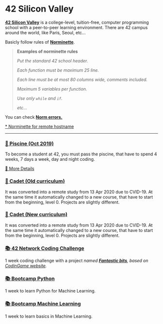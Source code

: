 # 42 Silicon Valley

**[42 Silicon Valley](https://www.42.us.org)** is a college-level, tuition-free, computer programming school with a peer-to-peer learning environment. There are 42 campus around the world, like Paris, Seoul, etc...

Basicly follow rules of **[Norminette](https://github.com/lisy0123/42/blob/master/norminette.en.pdf)**.

> **Examples of norminette rules**
>
> *Put the standard 42 school header.*
>
> *Each function must be maximum 25 line.*
>
> *Each line must be at most 80 columns wide, comments included.*
>
> *Maximum 5 variables per function.*
>
> *Use only `while` and `if`.*
>
> *etc...*

You can check [**Norm errors.**](https://github.com/lisy0123/42/blob/master/Norm_errors.md)

[* Norminette for remote hostname](https://github.com/42Paris/norminette)

---

### [:closed_book: Piscine (Oct 2019)](https://www.42.us.org/program/piscine)

To become a student at 42, you must pass the piscine, that have to spend 4 weeks, 7 days a week, day and night coding. 

[📖 More Details](https://github.com/lisy0123/42/blob/master/Piscine/README.md)

### [:green_book: Cadet (Old curriculum)](https://github.com/lisy0123/42/blob/master/Cadet_old)

It was converted into a remote study from 13 Apr 2020 due to CVID-19. At the same time it automatically changed to a new course, that have to start from the beginning, level 0. Projects are slightly different. 

### [:blue_book: Cadet (New curriculum)](https://github.com/lisy0123/42/blob/master/Cadet_new)

It was converted into a remote study from 13 Apr 2020 due to CVID-19. At the same time it automatically changed to a new course, that have to start from the beginning, level 0. Projects are slightly different. 

### [:books: 42 Network Coding Challenge](https://github.com/lisy0123/42/blob/master/42_Network_coding_challenge)

1 week coding challenge with a project *named [**Fantastic bits**](https://www.codingame.com/multiplayer/bot-programming/fantastic-bits), based on [CodinGame website](https://www.codingame.com).*

### [:books: Bootcamp Python](https://github.com/lisy0123/42/blob/master/Bootcamp_python)

1 week to learn Python for Machine Learning.

### [:books: Bootcamp Machine Learning](https://github.com/lisy0123/42/blob/master/Bootcamp_machine_learning)

1 week to learn basics in Machine Learning. 